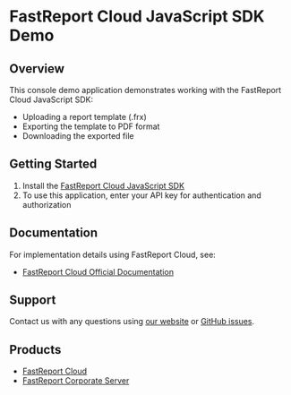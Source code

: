 # FastReport Cloud JavaScript SDK Demo

## Overview
This console demo application demonstrates working with the FastReport Cloud JavaScript SDK:
- Uploading a report template (.frx)
- Exporting the template to PDF format
- Downloading the exported file

## Getting Started

1. Install the [FastReport Cloud JavaScript SDK](https://github.com/FastReports/FastReport-Cloud-JS)
2. To use this application, enter your API key for authentication and authorization

## Documentation
For implementation details using FastReport Cloud, see:
- [FastReport Cloud Official Documentation](https://www.fast-report.com/public_download/docs/Cloud/online/en/user/en-US/user/index.html)

## Support 

Contact us with any questions using [our website](https://www.fast-report.com/en/support/) or [GitHub issues](https://github.com/FastReports/FastReport-Cloud/issues). 

## Products
- [FastReport Cloud](https://www.fast-report.com/products/cloud)
- [FastReport Corporate Server](https://www.fast-report.com/products/corporate-server)
